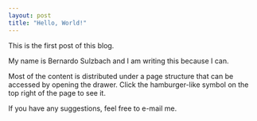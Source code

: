 ```yaml
---
layout: post
title: "Hello, World!"
---
```


This is the first post of this blog.

My name is Bernardo Sulzbach and I am writing this because I can.

Most of the content is distributed under a page structure that can be accessed
by opening the drawer. Click the hamburger-like symbol on the top right of the page to see it.

If you have any suggestions, feel free to e-mail me.
